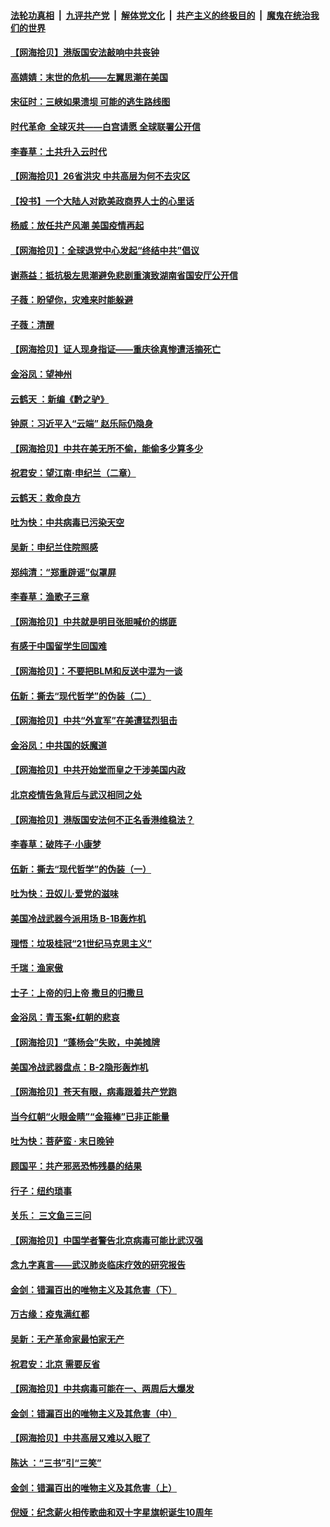 ####  [法轮功真相](../../../../basic/blob/master/README.md?t=07021802) &nbsp;|&nbsp; [九评共产党](../../../../9ping.md/blob/master/README.md?t=07021802) &nbsp;|&nbsp; [解体党文化](../../../../jtdwh.md/blob/master/README.md?t=07021802)  &nbsp;|&nbsp; [共产主义的终极目的](../../../../gczydzjmd.md/blob/master/README.md?t=07021802) &nbsp;|&nbsp; [魔鬼在统治我们的世界](../../../../mgztzwmdsj.md/blob/master/README.md?t=07021802) 

#### [【网海拾贝】港版国安法敲响中共丧钟](../pages/nsc993/n12226956.md?t=07021802) 

#### [高婧婧：末世的危机——左翼思潮在美国](../pages/nsc993/n12226818.md?t=07021802) 

#### [宋征时：三峡如果溃坝 可能的逃生路线图](../pages/nsc993/n12226226.md?t=07021802) 

#### [时代革命  全球灭共——白宫请愿 全球联署公开信](../pages/nsc993/n12226179.md?t=07021802) 

#### [李春草：土共升入云时代](../pages/nsc993/n12223920.md?t=07021802) 

#### [【网海拾贝】26省洪灾 中共高层为何不去灾区](../pages/nsc993/n12223360.md?t=07021802) 

#### [【投书】一个大陆人对欧美政商界人士的心里话](../pages/nsc993/n12221489.md?t=07021802) 

#### [杨威：放任共产风潮 美国疫情再起](../pages/nsc993/n12220695.md?t=07021802) 

#### [【网海拾贝】：全球退党中心发起“终结中共”倡议](../pages/nsc993/n12220970.md?t=07021802) 

#### [谢燕益：抵抗极左思潮避免悲剧重演致湖南省国安厅公开信](../pages/nsc993/n12218887.md?t=07021802) 

#### [子薇：盼望你，灾难来时能躲避](../pages/nsc993/n12218425.md?t=07021802) 

#### [子薇：清醒](../pages/nsc993/n12218396.md?t=07021802) 

#### [【网海拾贝】证人现身指证——重庆徐真惨遭活摘死亡](../pages/nsc993/n12218278.md?t=07021802) 

#### [金浴凤：望神州](../pages/nsc993/n12218049.md?t=07021802) 

#### [云鹤天 ：新编《黔之驴》](../pages/nsc993/n12218038.md?t=07021802) 

#### [钟原：习近平入“云端” 赵乐际仍隐身](../pages/nsc993/n12217720.md?t=07021802) 

#### [【网海拾贝】中共在美无所不偷，能偷多少算多少](../pages/nsc993/n12216875.md?t=07021802) 

#### [祝君安：望江南·申纪兰（二章）](../pages/nsc993/n12216556.md?t=07021802) 

#### [云鹤天：救命良方](../pages/nsc993/n12216543.md?t=07021802) 

#### [吐为快：中共病毒已污染天空](../pages/nsc993/n12215786.md?t=07021802) 

#### [吴新：申纪兰住院照感](../pages/nsc993/n12215730.md?t=07021802) 

#### [郑纯清：“郑重辟谣”似罩屏](../pages/nsc993/n12215700.md?t=07021802) 

#### [李春草：渔歌子三章](../pages/nsc993/n12215653.md?t=07021802) 

#### [【网海拾贝】中共就是明目张胆喊价的绑匪](../pages/nsc993/n12215381.md?t=07021802) 

#### [有感于中国留学生回国难](../pages/nsc993/n12212960.md?t=07021802) 

#### [【网海拾贝】：不要把BLM和反送中混为一谈](../pages/nsc993/n12213076.md?t=07021802) 

#### [伍新：撕去“现代哲学”的伪装（二）](../pages/nsc993/n12211310.md?t=07021802) 

#### [【网海拾贝】中共“外宣军”在美遭猛烈狙击](../pages/nsc993/n12211190.md?t=07021802) 

#### [金浴凤：中共国的妖魔道](../pages/nsc993/n12208163.md?t=07021802) 

#### [【网海拾贝】中共开始堂而皇之干涉美国内政](../pages/nsc993/n12205646.md?t=07021802) 

#### [北京疫情告急背后与武汉相同之处](../pages/nsc993/n12201610.md?t=07021802) 

#### [【网海拾贝】港版国安法何不正名香港维稳法？](../pages/nsc993/n12203675.md?t=07021802) 

#### [李春草：破阵子·小康梦](../pages/nsc993/n12202996.md?t=07021802) 

#### [伍新：撕去“现代哲学”的伪装（一）](../pages/nsc993/n12202666.md?t=07021802) 

#### [吐为快：丑奴儿·爱党的滋味](../pages/nsc993/n12202630.md?t=07021802) 

#### [美国冷战武器今派用场 B-1B轰炸机](../pages/nsc993/n12202368.md?t=07021802) 

#### [理悟：垃圾桂冠“21世纪马克思主义”](../pages/nsc993/n12201220.md?t=07021802) 

#### [千瑞：渔家傲](../pages/nsc993/n12201174.md?t=07021802) 

#### [士子：上帝的归上帝 撒旦的归撒旦](../pages/nsc993/n12199902.md?t=07021802) 

#### [金浴凤：青玉案•红朝的悲哀](../pages/nsc993/n12199650.md?t=07021802) 

#### [【网海拾贝】“蓬杨会”失败，中美摊牌](../pages/nsc993/n12199598.md?t=07021802) 

#### [美国冷战武器盘点：B-2隐形轰炸机](../pages/nsc993/n12199226.md?t=07021802) 

#### [【网海拾贝】苍天有眼，病毒跟着共产党跑](../pages/nsc993/n12197648.md?t=07021802) 

#### [当今红朝“火眼金睛”“金箍棒”已非正能量](../pages/nsc993/n12196834.md?t=07021802) 

#### [吐为快：菩萨蛮 · 末日晚钟](../pages/nsc993/n12196689.md?t=07021802) 

#### [顾国平：共产邪恶恐怖残暴的结果](../pages/nsc993/n12195238.md?t=07021802) 

#### [行子：纽约琐事](../pages/nsc993/n12194752.md?t=07021802) 

#### [关乐： 三文鱼三三问](../pages/nsc993/n12194626.md?t=07021802) 

#### [【网海拾贝】中国学者警告北京病毒可能比武汉强](../pages/nsc993/n12193964.md?t=07021802) 

#### [念九字真言——武汉肺炎临床疗效的研究报告](../pages/nsc993/n12190804.md?t=07021802) 

#### [金剑：错漏百出的唯物主义及其危害（下）](../pages/nsc993/n12191909.md?t=07021802) 

#### [万古缘：疫鬼满红都](../pages/nsc993/n12191847.md?t=07021802) 

#### [吴新：无产革命家最怕家无产](../pages/nsc993/n12191806.md?t=07021802) 

#### [祝君安：北京 需要反省](../pages/nsc993/n12191766.md?t=07021802) 

#### [【网海拾贝】中共病毒可能在一、两周后大爆发](../pages/nsc993/n12190517.md?t=07021802) 

#### [金剑：错漏百出的唯物主义及其危害（中）](../pages/nsc993/n12188778.md?t=07021802) 

#### [【网海拾贝】中共高层又难以入眠了](../pages/nsc993/n12188425.md?t=07021802) 

#### [陈达 ：“三书”引“三笑”](../pages/nsc993/n12187929.md?t=07021802) 

#### [金剑：错漏百出的唯物主义及其危害（上）](../pages/nsc993/n12186502.md?t=07021802) 

#### [倪娅：纪念薪火相传歌曲和双十字星旗帜诞生10周年](../pages/nsc993/n12186439.md?t=07021802) 


